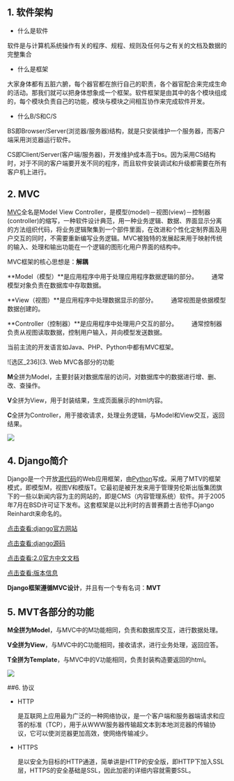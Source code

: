 ## 1. 软件架构
- 什么是软件

软件是与计算机系统操作有关的程序、规程、规则及任何与之有关的文档及数据的完整集合

- 什么是框架

大家身体都有五脏六腑，每个器官都在旅行自己的职责，各个器官配合来完成生命的活动。那我们就可以把身体想象成一个框架。软件框架是由其中的各个模块组成的，每个模块负责自己的功能，模块与模块之间相互协作来完成软件开发。

- 什么B/S和C/S

BS即Browser/Server(浏览器/服务器)结构，就是只安装维护一个服务器，而客户端采用浏览器运行软件。

CS即Client/Server(客户端/服务器)，开发维护成本高于bs。因为采用CS结构时，对于不同的客户端要开发不同的程序，而且软件安装调试和升级都需要在所有客户机上进行。

## 2. MVC
[MVC](https://baike.baidu.com/item/MVC)全名是Model View Controller，是模型(model)－视图(view)－控制器(controller)的缩写，一种软件设计典范，用一种业务逻辑、数据、界面显示分离的方法组织代码，将业务逻辑聚集到一个部件里面，在改进和个性化定制界面及用户交互的同时，不需要重新编写业务逻辑。MVC被独特的发展起来用于映射传统的输入、处理和输出功能在一个逻辑的图形化用户界面的结构中。

MVC框架的核心思想是：**解耦**

**Model（模型）**是应用程序中用于处理应用程序数据逻辑的部分。
　　通常模型对象负责在数据库中存取数据。

**View（视图）**是应用程序中处理数据显示的部分。
　　通常视图是依据模型数据创建的。

**Controller（控制器）**是应用程序中处理用户交互的部分。
　　通常控制器负责从视图读取数据，控制用户输入，并向模型发送数据。

当前主流的开发语言如Java、PHP、Python中都有MVC框架。

![选区_236](3. Web MVC各部分的功能

**M**全拼为Model，主要封装对数据库层的访问，对数据库中的数据进行增、删、改、查操作。

**V**全拼为View，用于封装结果，生成页面展示的html内容。

**C**全拼为Controller，用于接收请求，处理业务逻辑，与Model和View交互，返回结果。

![](http://tp.jikedaohang.com/20191112223723_zM03Kp_Screenshot.jpeg)

## 4. Django简介
Django是一个开放[源代码](https://baike.baidu.com/item/源代码/3814213)的Web应用框架，由[Python](https://baike.baidu.com/item/Python/407313)写成。采用了MTV的框架模式，即模型M，视图V和模版T。它最初是被开发来用于管理劳伦斯出版集团旗下的一些以新闻内容为主的网站的，即是CMS（内容管理系统）软件。并于2005年7月在BSD许可证下发布。这套框架是以比利时的吉普赛爵士吉他手Django Reinhardt来命名的。

[点击查看:django官方网站](https://www.djangoproject.com/)

[点击查看:django源码](https://github.com/django/django)

[点击查看:2.0官方中文文档](https://docs.djangoproject.com/zh-hans/2.0/)

[点击查看:版本信息](https://www.djangoproject.com/download/)

**Django框架遵循MVC设计**，并且有一个专有名词：**MVT**



## 5. MVT各部分的功能

**M全拼为Model**，与MVC中的M功能相同，负责和数据库交互，进行数据处理。

**V全拼为View**，与MVC中的C功能相同，接收请求，进行业务处理，返回应答。

**T全拼为Template**，与MVC中的V功能相同，负责封装构造要返回的html。

![](http://tp.jikedaohang.com/20191112224613_yjtN9m_Screenshot.jpeg)

##6. 协议

 - HTTP

   是互联网上应用最为广泛的一种网络协议，是一个客户端和服务器端请求和应答的标准（TCP），用于从WWW服务器传输超文本到本地浏览器的传输协议，它可以使浏览器更加高效，使网络传输减少。

- HTTPS

  是以安全为目标的HTTP通道，简单讲是HTTP的安全版，即HTTP下加入SSL层，HTTPS的安全基础是SSL，因此加密的详细内容就需要SSL。